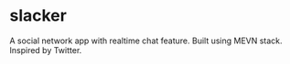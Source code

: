 # slacker

A social network app with realtime chat feature. Built using MEVN stack. Inspired by Twitter.
